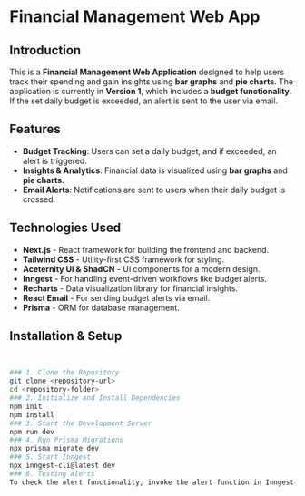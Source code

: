# Financial Management Web App

## Introduction
This is a **Financial Management Web Application** designed to help users track their spending and gain insights using **bar graphs** and **pie charts**. The application is currently in **Version 1**, which includes a **budget functionality**. If the set daily budget is exceeded, an alert is sent to the user via email.

## Features
- **Budget Tracking**: Users can set a daily budget, and if exceeded, an alert is triggered.
- **Insights & Analytics**: Financial data is visualized using **bar graphs** and **pie charts**.
- **Email Alerts**: Notifications are sent to users when their daily budget is crossed.

## Technologies Used
- **Next.js** - React framework for building the frontend and backend.
- **Tailwind CSS** - Utility-first CSS framework for styling.
- **Aceternity UI & ShadCN** - UI components for a modern design.
- **Inngest** - For handling event-driven workflows like budget alerts.
- **Recharts** - Data visualization library for financial insights.
- **React Email** - For sending budget alerts via email.
- **Prisma** - ORM for database management.

## Installation & Setup
```sh


### 1. Clone the Repository
git clone <repository-url>
cd <repository-folder>
### 2. Initialize and Install Dependencies
npm init
npm install
### 3. Start the Development Server
npm run dev
### 4. Run Prisma Migrations
npx prisma migrate dev
### 5. Start Inngest
npx inngest-cli@latest dev
### 6. Testing Alerts
To check the alert functionality, invoke the alert function in Inngest. Based on the scenario, an email notification will be sent to the user.


